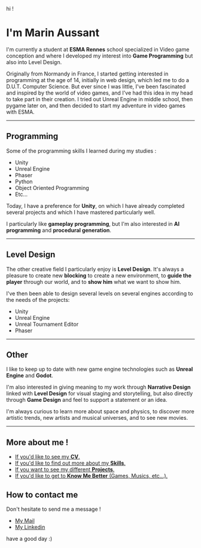 hi !

# I'm Marin Aussant

I'm currently a student at **ESMA Rennes** school specialized in Video game conception and where I developed my interest into **Game Programming** but also into Level Design.

Originally from Normandy in France, I started getting interested in programming at the age of 14, initially in web design, which led me to do a D.U.T. Computer Science. But ever since I was little, I've been fascinated and inspired by the world of video games, and I've had this idea in my head to take part in their creation. I tried out Unreal Engine in middle school, then pygame later on, and then decided to start my adventure in video games with ESMA.

***

## Programming

Some of the programming skills I learned during my studies :

* Unity
* Unreal Engine
* Phaser
* Python
* Object Oriented Programming
* Etc...


Today, I have a preference for **Unity**, on which I have already completed several projects and which I have mastered particularly well.

I particularly like **gameplay programming**, but I'm also interested in **AI programming** and **procedural generation**.

***

## Level Design

The other creative field I particularly enjoy is **Level Design**. It's always a pleasure to create new **blocking** to create a new environment, to **guide the player** through our world, and to **show him** what we want to show him.

I've then been able to design several levels on several engines according to the needs of the projects:

- Unity
- Unreal Engine
- Unreal Tournament Editor
- Phaser

***

## Other

I like to keep up to date with new game engine technologies such as **Unreal Engine** and **Godot**.

I'm also interested in giving meaning to my work through **Narrative Design** linked with **Level Design** for visual staging and storytelling, but also directly through **Game Design** and feel to support a statement or an idea. 

I'm always curious to learn more about space and physics, to discover more artistic trends, new artists and musical universes, and to see new movies.

***

## More about me !

- [If you'd like to see my **CV**.](Documents/AussantMarin(cvTemp).pdf)
- [If you'd like to find out more about my **Skills**.](Skills/MySkills.md)
- [If you want to see my different **Projects**.](Projects/MyProjects.md)
- [If you'd like to get to **Know Me Better** (Games, Musics, etc...).](WhatILike/WhatILike.md)


## How to contact me

Don't hesitate to send me a message !

* [My Mail](mailto:marin.aussant@gmail.com)
* [My Linkedin](https://www.linkedin.com/in/marin-aussant-623254229/)

have a good day :)